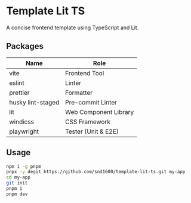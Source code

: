 # Template Lit TS

A concise frontend template using TypeScript and Lit.

## Packages

| Name              | Role                  |
| ----------------- | --------------------- |
| vite              | Frontend Tool         |
| eslint            | Linter                |
| prettier          | Formatter             |
| husky lint-staged | Pre-commit Linter     |
| lit               | Web Component Library |
| windicss          | CSS Framework         |
| playwright        | Tester (Unit & E2E)   |

## Usage

```bash
npm i -g pnpm
pnpx -y degit https://github.com/snd1600/template-lit-ts.git my-app
cd my-app
git init
pnpm i
pnpm dev
```
